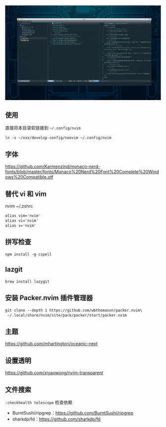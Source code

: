 ![](./snapshoot/neovim.jpeg)

## 使用
直接将本目录软链接到 `~/.config/nvim`

```
ln -s ~/xxx/develop-config/neovim ~/.config/nvim
```

## 字体

https://github.com/Karmenzind/monaco-nerd-fonts/blob/master/fonts/Monaco%20Nerd%20Font%20Complete%20Windows%20Compatible.otf

## 替代 vi 和 vim

nvim ~/.zshrc
```
alias vim='nvim'
alias vi='nvim'
alias v='nvim'
```

## 拼写检查

```
npm install -g cspell
```

## lazgit

```
brew install lazygit
```

## 安装 Packer.nvim 插件管理器
```
git clone --depth 1 https://github.com/wbthomason/packer.nvim\
 ~/.local/share/nvim/site/pack/packer/start/packer.nvim
```

## 主题
https://github.com/mhartington/oceanic-next

## 设置透明
https://github.com/xiyaowong/nvim-transparent

## 文件搜索

`:checkhealth telescope` 检查依赖
* BurntSushi/ripgrep：https://github.com/BurntSushi/ripgrep
* sharkdp/fd：https://github.com/sharkdp/fd

